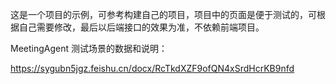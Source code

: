 这是一个项目的示例，可参考构建自己的项目，项目中的页面是便于测试的，可根据自己需要修改，最后以后端接口的效果为准，不依赖前端项目。

MeetingAgent 测试场景的数据和说明：

https://sygubn5jgz.feishu.cn/docx/RcTkdXZF9ofQN4xSrdHcrKB9nfd